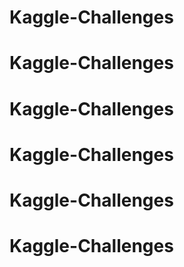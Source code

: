 # Kaggle-Challenges
# Kaggle-Challenges
# Kaggle-Challenges
# Kaggle-Challenges
# Kaggle-Challenges
# Kaggle-Challenges
